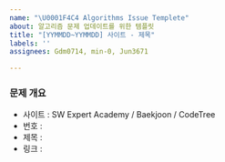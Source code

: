 ```yaml
---
name: "\U0001F4C4 Algorithms Issue Templete"
about: 알고리즘 문제 업데이트를 위한 템플릿
title: "[YYMMDD~YYMMDD] 사이트 - 제목"
labels: ''
assignees: Gdm0714, min-0, Jun3671

---
```


### 문제 개요

- 사이트 : SW Expert Academy / Baekjoon / CodeTree
- 번호 : 
- 제목 : 
- 링크 :
